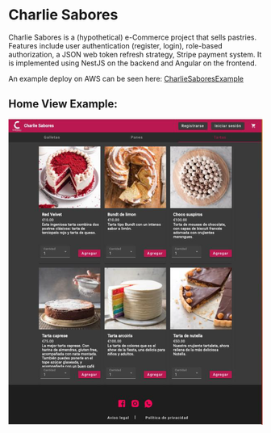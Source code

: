 # Charlie Sabores

Charlie Sabores is a (hypothetical) e-Commerce project that sells pastries. Features include user authentication (register, login), role-based authorization, a JSON web token refresh strategy, Stripe payment system. It is implemented using NestJS on the backend and Angular on the frontend.

An example deploy on AWS can be seen here: [CharlieSaboresExample](http://34.224.98.21)

## Home View Example:

![Home](image.png)